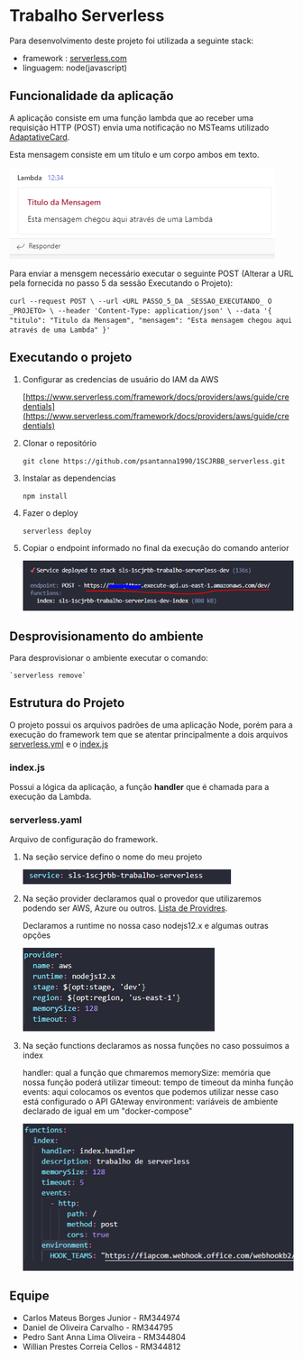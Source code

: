 # Trabalho Serverless

Para desenvolvimento deste projeto foi utilizada a seguinte stack:

- framework : [serverless.com](https://www.serverless.com/)
- linguagem: node(javascript)

## Funcionalidade da aplicação

A aplicação consiste em uma função lambda que ao receber uma requisição HTTP (POST) envia uma notificação no MSTeams utilizado [AdaptativeCard](https://adaptivecards.io/).

Esta mensagem consiste em um título e um corpo ambos em texto.

![exemplo de notificação](./img//mensagemNoTeams.PNG)

Para enviar a mensgem necessário executar o seguinte POST (Alterar a URL pela fornecida no passo 5 da sessão Executando o Projeto):

`curl --request POST \
  --url <URL PASSO_5_DA _SESSAO_EXECUTANDO_ O _PROJETO> \
  --header 'Content-Type: application/json' \
  --data '{
	"titulo": "Titulo da Mensagem",
	"mensagem": "Esta mensagem chegou aqui através de uma Lambda"
}'`

## Executando o projeto

1. Configurar as credencias de usuário do IAM da AWS

   [https://www.serverless.com/framework/docs/providers/aws/guide/credentials](https://www.serverless.com/framework/docs/providers/aws/guide/credentials)

2. Clonar o repositório

   `git clone https://github.com/psantanna1990/1SCJRBB_serverless.git`

3. Instalar as dependencias

   `npm install`

4. Fazer o deploy

   `serverless deploy`

5. Copiar o endpoint informado no final da execução do comando anterior

   ![local da url](./img/endpoint.PNG)

## Desprovisionamento do ambiente

Para desprovisionar o ambiente executar o comando:

    `serverless remove`

## Estrutura do Projeto

O projeto possui os arquivos padrões de uma aplicação Node, porém para a execução do framework tem que se atentar principalmente a dois arquivos [serverless.yml](./serverless.yml) e o [index.js](./index.js)

### index.js

Possui a lógica da aplicação, a função **handler** que é chamada para a execução da Lambda.

### serverless.yaml

Arquivo de configuração do framework.

1.  Na seção service defino o nome do meu projeto

    ![imagem serverless](./img/serverlessService.PNG)

2.  Na seção provider declaramos qual o provedor que utilizaremos podendo ser AWS, Azure ou outros. [Lista de Providres](https://www.serverless.com/framework/docs/providers).

    Declaramos a runtime no nossa caso nodejs12.x e algumas outras opções

    ![imagem provider](./img/serverlessProvider.PNG)

3.  Na seção functions declaramos as nossa funções no caso possuimos a index

    handler: qual a função que chmaremos
    memorySize: memória que nossa função poderá utilizar
    timeout: tempo de timeout da minha função
    events: aqui colocamos os eventos que podemos utilizar nesse caso está configurado o API GAteway
    environment: variáveis de ambiente declarado de igual em um "docker-compose"

    ![function](./img/serverlessFunction.PNG)

## Equipe

- Carlos Mateus Borges Junior - RM344974
- Daniel de Oliveira Carvalho - RM344795
- Pedro Sant Anna Lima Oliveira - RM344804
- Willian Prestes Correia Cellos - RM344812
